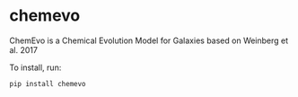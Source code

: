 # chemevo
ChemEvo is a Chemical Evolution Model for Galaxies based on Weinberg et al. 2017

To install, run:

```bash
pip install chemevo
```
